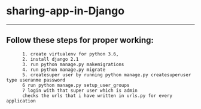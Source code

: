 # sharing-app-in-Django
--------------------------

Follow these steps for proper working:
------------------------------------------
          
          1. create virtualenv for python 3.6,
          2. install django 2.1
          3. run python manage.py makemigrations
          4. run python manage.py migrate
          5. createsuper user by running python manage.py createsuperuser type useranme password
          6 run python manage.py setup_user_groups
          7 login with that super user which is admin
          checks the urls that i have written in urls.py for every application
